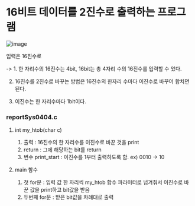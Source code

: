# 16비트 데이터를 2진수로 출력하는 프로그램

![image](https://user-images.githubusercontent.com/128706341/231083318-8b835bf5-2b96-4afc-90b5-582ebde160d3.png)

입력은 16진수로 

-> 1. 한 자리수의 16진수는 4bit, 16bit는 총 4자리 수의 16진수를 입력할 수 있다.

   2. 16진수를 2진수로 바꾸는 방법은 16진수의 한자리 수마다 이진수로 바꾸어 합치면 된다.
   
   3. 이진수는 한 자리수마다 1bit이다.


### reportSys0404.c
1. int my_htob(char c) 
   1) 출력 : 16진수의 한 자리수를 이진수로 바꾼 것을 print
   2) return : 그에 해당하는 bit를 return
   3) 변수 print_start : 이진수를 1부터 출력하도록 함. ex) 0010 -> 10

2. main 함수
   1) 첫 for문 : 입력 값 한 자리씩 my_htob 함수 파라미터로 넘겨줘서 이진수로 바꾼 값을 print하고 bit값을 받음
   2) 두번째 for문 : 받은 bit값을 차례대로 출력
